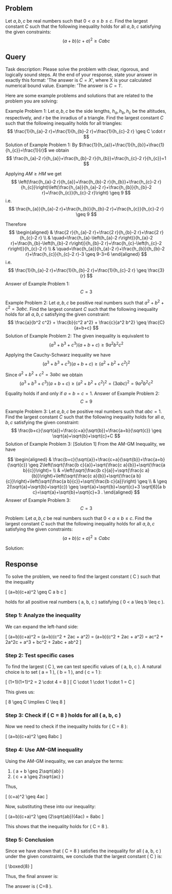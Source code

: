## Problem

Let $a, b, c$ be real numbers such that $0 < a \leq b \leq c$. Find the largest constant $C$ such that the following inequality holds for all $a, b, c$ satisfying the given constraints:
$$
(a+b)(c+a)^2 \geq C a b c
$$

## Query

Task description: Please solve the problem with clear, rigorous, and logically sound steps. At the end of your response, state your answer in exactly this format: 'The answer is $C=X$', where X is your calculated numerical bound value. Example: 'The answer is $C=1$'.

Here are some example problems and solutions that are related to the problem you are solving:

Example Problem 1: Let $a, b, c$ be the side lengths, $h_{a}, h_{b}, h_{c}$ be the altitudes, respectively, and $r$ be the inradius of a triangle. Find the largest constant $C$ such that the following inequality holds for all triangles:
$$
\frac{1}{h_{a}-2 r}+\frac{1}{h_{b}-2 r}+\frac{1}{h_{c}-2 r} \geq C \cdot r
$$
Solution of Example Problem 1: By $\frac{1}{h_{a}}+\frac{1}{h_{b}}+\frac{1}{h_{c}}=\frac{1}{r}$ we obtain
$$
\frac{h_{a}-2 r}{h_{a}}+\frac{h_{b}-2 r}{h_{b}}+\frac{h_{c}-2 r}{h_{c}}=1
$$

Applying $A M \geq H M$ we get
$$
\left(\frac{h_{a}-2 r}{h_{a}}+\frac{h_{b}-2 r}{h_{b}}+\frac{h_{c}-2 r}{h_{c}}\right)\left(\frac{h_{a}}{h_{a}-2 r}+\frac{h_{b}}{h_{b}-2 r}+\frac{h_{c}}{h_{c}-2 r}\right) \geq 9
$$
i.e.
$$
\frac{h_{a}}{h_{a}-2 r}+\frac{h_{b}}{h_{b}-2 r}+\frac{h_{c}}{h_{c}-2 r} \geq 9
$$

Therefore
$$
\begin{aligned}
& \frac{2 r}{h_{a}-2 r}+\frac{2 r}{h_{b}-2 r}+\frac{2 r}{h_{c}-2 r} \\
& \quad=\frac{h_{a}-\left(h_{a}-2 r\right)}{h_{a}-2 r}+\frac{h_{b}-\left(h_{b}-2 r\right)}{h_{b}-2 r}+\frac{h_{c}-\left(h_{c}-2 r\right)}{h_{c}-2 r} \\
& \quad=\frac{h_{a}}{h_{a}-2 r}+\frac{h_{b}}{h_{b}-2 r}+\frac{h_{c}}{h_{c}-2 r}-3 \geq 9-3=6
\end{aligned}
$$
i.e.
$$
\frac{1}{h_{a}-2 r}+\frac{1}{h_{b}-2 r}+\frac{1}{h_{c}-2 r} \geq \frac{3}{r}
$$
Answer of Example Problem 1: $$C = 3$$

Example Problem 2: Let $a, b, c$ be positive real numbers such that $a^2 + b^2 + c^2 = 3abc$. Find the largest constant $C$ such that the following inequality holds for all $a, b, c$ satisfying the given constraint:
$$
\frac{a}{b^2 c^2} + \frac{b}{c^2 a^2} + \frac{c}{a^2 b^2} \geq \frac{C}{a+b+c}
$$
Solution of Example Problem 2: The given inequality is equivalent to
$$
\left(a^{3}+b^{3}+c^{3}\right)(a+b+c) \geq 9 a^{2} b^{2} c^{2}
$$

Applying the Cauchy-Schwarz inequality we have
$$
\left(a^{3}+b^{3}+c^{3}\right)(a+b+c) \geq\left(a^{2}+b^{2}+c^{2}\right)^{2}
$$

Since $a^{2}+b^{2}+c^{2}=3 a b c$ we obtain
$$
\left(a^{3}+b^{3}+c^{3}\right)(a+b+c) \geq\left(a^{2}+b^{2}+c^{2}\right)^{2}=(3 a b c)^{2}=9 a^{2} b^{2} c^{2}
$$

Equality holds if and only if $a=b=c=1$.
Answer of Example Problem 2: $$C = 9$$

Example Problem 3: Let $a, b, c$ be positive real numbers such that $a b c = 1$. Find the largest constant $C$ such that the following inequality holds for all $a, b, c$ satisfying the given constraint:
$$
\frac{b+c}{\sqrt{a}}+\frac{c+a}{\sqrt{b}}+\frac{a+b}{\sqrt{c}} \geq \sqrt{a}+\sqrt{b}+\sqrt{c}+C
$$
Solution of Example Problem 3: [Solution 1]
From the AM-GM Inequality, we have

$$
\begin{aligned}
& \frac{b+c}{\sqrt{a}}+\frac{c+a}{\sqrt{b}}+\frac{a+b}{\sqrt{c}} \geq 2\left(\sqrt{\frac{b c}{a}}+\sqrt{\frac{c a}{b}}+\sqrt{\frac{a b}{c}}\right)= \\
& =\left(\sqrt{\frac{b c}{a}}+\sqrt{\frac{c a}{b}}\right)+\left(\sqrt{\frac{c a}{b}}+\sqrt{\frac{a b}{c}}\right)+\left(\sqrt{\frac{a b}{c}}+\sqrt{\frac{b c}{a}}\right) \geq \\
& \geq 2(\sqrt{a}+\sqrt{b}+\sqrt{c}) \geq \sqrt{a}+\sqrt{b}+\sqrt{c}+3 \sqrt[6]{a b c}=\sqrt{a}+\sqrt{b}+\sqrt{c}+3 .
\end{aligned}
$$
Answer of Example Problem 3: $$C = 3$$


Problem: Let $a, b, c$ be real numbers such that $0 < a \leq b \leq c$. Find the largest constant $C$ such that the following inequality holds for all $a, b, c$ satisfying the given constraints:
$$
(a+b)(c+a)^2 \geq C a b c
$$

Solution:

## Response

To solve the problem, we need to find the largest constant \( C \) such that the inequality 

\[
(a+b)(c+a)^2 \geq C a b c
\]

holds for all positive real numbers \( a, b, c \) satisfying \( 0 < a \leq b \leq c \).

### Step 1: Analyze the inequality

We can expand the left-hand side:

\[
(a+b)(c+a)^2 = (a+b)(c^2 + 2ac + a^2) = (a+b)(c^2 + 2ac + a^2) = ac^2 + 2a^2c + a^3 + bc^2 + 2abc + ab^2
\]

### Step 2: Test specific cases

To find the largest \( C \), we can test specific values of \( a, b, c \). A natural choice is to set \( a = 1 \), \( b = 1 \), and \( c = 1 \):

\[
(1+1)(1+1)^2 = 2 \cdot 4 = 8
\]
\[
C \cdot 1 \cdot 1 \cdot 1 = C
\]

This gives us:

\[
8 \geq C \implies C \leq 8
\]

### Step 3: Check if \( C = 8 \) holds for all \( a, b, c \)

Now we need to check if the inequality holds for \( C = 8 \):

\[
(a+b)(c+a)^2 \geq 8abc
\]

### Step 4: Use AM-GM inequality

Using the AM-GM inequality, we can analyze the terms:

1. \( a + b \geq 2\sqrt{ab} \)
2. \( c + a \geq 2\sqrt{ac} \)

Thus,

\[
(c+a)^2 \geq 4ac
\]

Now, substituting these into our inequality:

\[
(a+b)(c+a)^2 \geq (2\sqrt{ab})(4ac) = 8abc
\]

This shows that the inequality holds for \( C = 8 \).

### Step 5: Conclusion

Since we have shown that \( C = 8 \) satisfies the inequality for all \( a, b, c \) under the given constraints, we conclude that the largest constant \( C \) is:

\[
\boxed{8}
\]

Thus, the final answer is:

The answer is \( C=8 \).